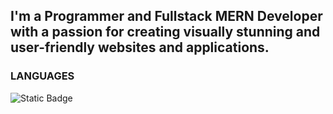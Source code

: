 ## I'm a Programmer and Fullstack MERN Developer with a passion for creating visually stunning and user-friendly websites and applications.
### LANGUAGES
![Static Badge](https://img.shields.io/badge/just%20the%20message-8A2BE2/flat-square)
